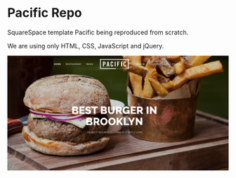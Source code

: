 # Pacific Repo
SquareSpace template Pacific being reproduced from scratch.

We are using only HTML, CSS, JavaScript and jQuery.

![Pacific](pacific.png)